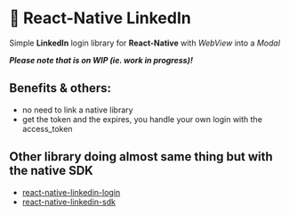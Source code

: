 # :link: React-Native LinkedIn
Simple **LinkedIn** login library for **React-Native** with *WebView* into a *Modal*

***Please note that is on WIP (ie. work in progress)!***

## Benefits & others:
* no need to link a native library
* get the token and the expires, you handle your own login with the access_token

## Other library doing almost same thing but with the native SDK
* [react-native-linkedin-login](https://www.npmjs.com/package/react-native-linkedin-login)
* [react-native-linkedin-sdk](https://www.npmjs.com/package/react-native-linkedin-sdk)
